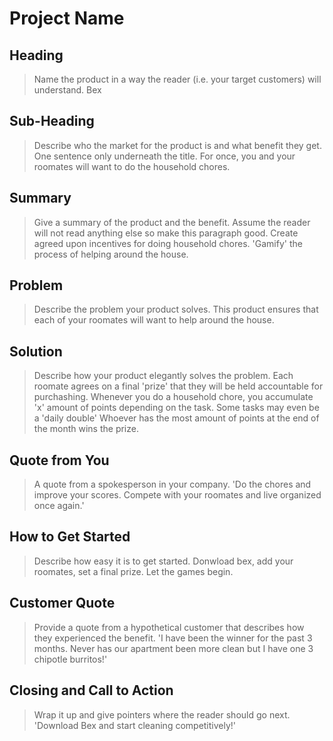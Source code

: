 # Project Name #

<!-- 
> This material was originally posted [here](http://www.quora.com/What-is-Amazons-approach-to-product-development-and-product-management). It is reproduced here for posterities sake.

There is an approach called "working backwards" that is widely used at Amazon. They work backwards from the customer, rather than starting with an idea for a product and trying to bolt customers onto it. While working backwards can be applied to any specific product decision, using this approach is especially important when developing new products or features.

For new initiatives a product manager typically starts by writing an internal press release announcing the finished product. The target audience for the press release is the new/updated product's customers, which can be retail customers or internal users of a tool or technology. Internal press releases are centered around the customer problem, how current solutions (internal or external) fail, and how the new product will blow away existing solutions.

If the benefits listed don't sound very interesting or exciting to customers, then perhaps they're not (and shouldn't be built). Instead, the product manager should keep iterating on the press release until they've come up with benefits that actually sound like benefits. Iterating on a press release is a lot less expensive than iterating on the product itself (and quicker!).

If the press release is more than a page and a half, it is probably too long. Keep it simple. 3-4 sentences for most paragraphs. Cut out the fat. Don't make it into a spec. You can accompany the press release with a FAQ that answers all of the other business or execution questions so the press release can stay focused on what the customer gets. My rule of thumb is that if the press release is hard to write, then the product is probably going to suck. Keep working at it until the outline for each paragraph flows. 

Oh, and I also like to write press-releases in what I call "Oprah-speak" for mainstream consumer products. Imagine you're sitting on Oprah's couch and have just explained the product to her, and then you listen as she explains it to her audience. That's "Oprah-speak", not "Geek-speak".

Once the project moves into development, the press release can be used as a touchstone; a guiding light. The product team can ask themselves, "Are we building what is in the press release?" If they find they're spending time building things that aren't in the press release (overbuilding), they need to ask themselves why. This keeps product development focused on achieving the customer benefits and not building extraneous stuff that takes longer to build, takes resources to maintain, and doesn't provide real customer benefit (at least not enough to warrant inclusion in the press release).
 -->
 
## Heading ##
  > Name the product in a way the reader (i.e. your target customers) will understand.
  Bex

## Sub-Heading ##
  > Describe who the market for the product is and what benefit they get. One sentence only underneath the title.
  For once, you and your roomates will want to do the household chores.

## Summary ##
  > Give a summary of the product and the benefit. Assume the reader will not read anything else so make this paragraph good.
  Create agreed upon incentives for doing household chores. 'Gamify' the process of helping around the house. 

## Problem ##
  > Describe the problem your product solves.
  This product ensures that each of your roomates will want to help around the house. 

## Solution ##
  > Describe how your product elegantly solves the problem.
  Each roomate agrees on a final 'prize' that they will be held accountable for purchashing. Whenever you do a household chore, you accumulate 'x' amount of points depending on the task. Some tasks may even be a 'daily double' Whoever has the most amount of points at the end of the month wins the prize. 

## Quote from You ##
  > A quote from a spokesperson in your company.
  'Do the chores and improve your scores. Compete with your roomates and live organized once again.'

## How to Get Started ##
  > Describe how easy it is to get started.
  Donwload bex, add your roomates, set a final prize. Let the games begin. 

## Customer Quote ##
  > Provide a quote from a hypothetical customer that describes how they experienced the benefit.
  'I have been the winner for the past 3 months. Never has our apartment been more clean but I have one 3 chipotle burritos!'

## Closing and Call to Action ##
  > Wrap it up and give pointers where the reader should go next.
  'Download Bex and start cleaning competitively!'
